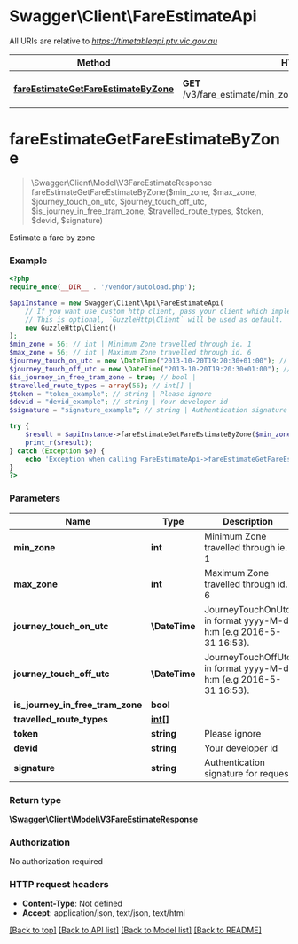# Swagger\Client\FareEstimateApi

All URIs are relative to *https://timetableapi.ptv.vic.gov.au*

Method | HTTP request | Description
------------- | ------------- | -------------
[**fareEstimateGetFareEstimateByZone**](FareEstimateApi.md#fareEstimateGetFareEstimateByZone) | **GET** /v3/fare_estimate/min_zone/{minZone}/max_zone/{maxZone} | Estimate a fare by zone


# **fareEstimateGetFareEstimateByZone**
> \Swagger\Client\Model\V3FareEstimateResponse fareEstimateGetFareEstimateByZone($min_zone, $max_zone, $journey_touch_on_utc, $journey_touch_off_utc, $is_journey_in_free_tram_zone, $travelled_route_types, $token, $devid, $signature)

Estimate a fare by zone

### Example
```php
<?php
require_once(__DIR__ . '/vendor/autoload.php');

$apiInstance = new Swagger\Client\Api\FareEstimateApi(
    // If you want use custom http client, pass your client which implements `GuzzleHttp\ClientInterface`.
    // This is optional, `GuzzleHttp\Client` will be used as default.
    new GuzzleHttp\Client()
);
$min_zone = 56; // int | Minimum Zone travelled through ie. 1
$max_zone = 56; // int | Maximum Zone travelled through id. 6
$journey_touch_on_utc = new \DateTime("2013-10-20T19:20:30+01:00"); // \DateTime | JourneyTouchOnUtc in format yyyy-M-d h:m (e.g 2016-5-31 16:53).
$journey_touch_off_utc = new \DateTime("2013-10-20T19:20:30+01:00"); // \DateTime | JourneyTouchOffUtc in format yyyy-M-d h:m (e.g 2016-5-31 16:53).
$is_journey_in_free_tram_zone = true; // bool | 
$travelled_route_types = array(56); // int[] | 
$token = "token_example"; // string | Please ignore
$devid = "devid_example"; // string | Your developer id
$signature = "signature_example"; // string | Authentication signature for request

try {
    $result = $apiInstance->fareEstimateGetFareEstimateByZone($min_zone, $max_zone, $journey_touch_on_utc, $journey_touch_off_utc, $is_journey_in_free_tram_zone, $travelled_route_types, $token, $devid, $signature);
    print_r($result);
} catch (Exception $e) {
    echo 'Exception when calling FareEstimateApi->fareEstimateGetFareEstimateByZone: ', $e->getMessage(), PHP_EOL;
}
?>
```

### Parameters

Name | Type | Description  | Notes
------------- | ------------- | ------------- | -------------
 **min_zone** | **int**| Minimum Zone travelled through ie. 1 |
 **max_zone** | **int**| Maximum Zone travelled through id. 6 |
 **journey_touch_on_utc** | **\DateTime**| JourneyTouchOnUtc in format yyyy-M-d h:m (e.g 2016-5-31 16:53). | [optional]
 **journey_touch_off_utc** | **\DateTime**| JourneyTouchOffUtc in format yyyy-M-d h:m (e.g 2016-5-31 16:53). | [optional]
 **is_journey_in_free_tram_zone** | **bool**|  | [optional]
 **travelled_route_types** | [**int[]**](../Model/int.md)|  | [optional]
 **token** | **string**| Please ignore | [optional]
 **devid** | **string**| Your developer id | [optional]
 **signature** | **string**| Authentication signature for request | [optional]

### Return type

[**\Swagger\Client\Model\V3FareEstimateResponse**](../Model/V3FareEstimateResponse.md)

### Authorization

No authorization required

### HTTP request headers

 - **Content-Type**: Not defined
 - **Accept**: application/json, text/json, text/html

[[Back to top]](#) [[Back to API list]](../../README.md#documentation-for-api-endpoints) [[Back to Model list]](../../README.md#documentation-for-models) [[Back to README]](../../README.md)

